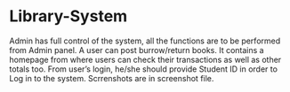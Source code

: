 # Library-System

Admin has full control of the system, all the functions are to be performed from Admin panel.
A user can post burrow/return books. It contains a homepage from where users can check their transactions as well as other totals too. From user’s login, he/she should provide Student ID in order to Log in to the system.
Scrrenshots are in screenshot file.
